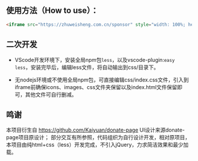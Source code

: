 ## 使用方法（How to use）：

``` html
<iframe src="https://zhuweisheng.com.cn/sponsor" style="width: 100%; height: 165px;border: none;"></iframe>
```

## 二次开发

+ VScode开发环境下，安装全局npm包`less`，以及vscode-plugin:`easy less`，安装完毕后，编辑less文件，将自动输出到css/目录下。

+ 无nodejs环境或不使用全局npm包，可直接编辑css/index.css文件，引入到iframe前确保icons、images、css文件夹保留以及index.html文件保留即可，其他文件可自行删减。

## 鸣谢

本项目衍生自 https://github.com/Kaiyuan/donate-page
UI设计来源donate-page项目原设计；
部分交互有所参照，代码组织为自行设计开发，相对原项目，本项目由纯html+css（less）开发完成，不引入jQuery，力求简洁效果和最少加载。